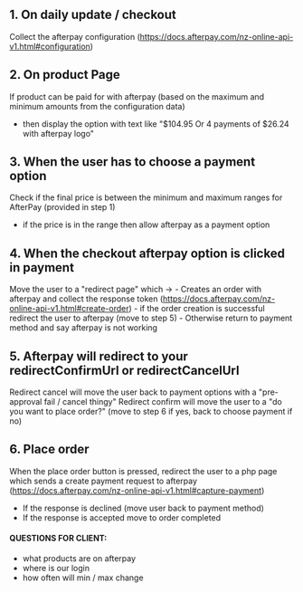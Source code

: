 ## 1. On daily update / checkout

Collect the afterpay configuration (https://docs.afterpay.com/nz-online-api-v1.html#configuration)

## 2. On product Page

If product can be paid for with afterpay (based on the maximum and minimum amounts from the configuration data)
- then display the option with text like "$104.95 Or 4 payments of $26.24 with afterpay logo"

## 3. When the user has to choose a payment option

Check if the final price is between the minimum and maximum ranges for AfterPay (provided in step 1)
- if the price is in the range then allow afterpay as a payment option

## 4. When the checkout afterpay option is clicked in payment

Move the user to a "redirect page" which ->
    - Creates an order with afterpay and collect the response token (https://docs.afterpay.com/nz-online-api-v1.html#create-order)
    - if the order creation is successful redirect the user to afterpay (move to step 5)
    - Otherwise return to payment method and say afterpay is not working

## 5. Afterpay will redirect to your redirectConfirmUrl or redirectCancelUrl

Redirect cancel will move the user back to payment options with a "pre-approval fail / cancel thingy"
Redirect confirm will move the user to a "do you want to place order?" (move to step 6 if yes, back to choose payment if no)

## 6. Place order

When the place order button is pressed, redirect the user to a php page which sends a create payment request to afterpay (https://docs.afterpay.com/nz-online-api-v1.html#capture-payment)
 - If the response is declined (move user back to payment method)
 - If the response is accepted move to order completed


#### QUESTIONS FOR CLIENT:
- what products are on afterpay
- where is our login
- how often will min / max change
